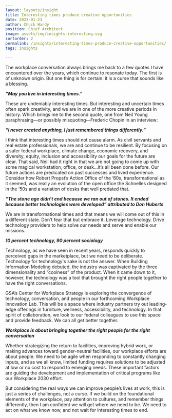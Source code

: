 ```yaml
---
layout: layouts/insight
title: Interesting times produce creative opportunities
date: 2023-01-23
author: Chuck Hardy
position: Chief Architect
image: assets/img/insights-interesting.svg
sortorder: 2
permalink: /insights/interesting-times-produce-creative-opportunities/
tags: insights

---
```

 

The workplace conversation always brings me back to a few quotes I have encountered over the years, which continue to resonate today. The first is of unknown origin. But one thing is for certain: it is a curse that sounds like a blessing.

__*“May you live in interesting times.”*__  

These are undeniably interesting times. But interesting and uncertain times often spark creativity, and we are in one of the more creative periods in history. Which brings me to the second quote, one from Neil Young paraphrasing—or possibly misquoting—Frederic Chopin in an interview:


__*“I never created anything, I just remembered things differently.”*__

I think that interesting times should not cause alarm. As civil servants and real estate professionals, we are and continue to be resilient. By focusing on a safer federal workplace, climate change, economic recovery, and diversity, equity, inclusion and accessibility our goals for the future are clear. That said, Neil had it right in that we are not going to come up with some magical workstation, office, or desk…it’s all been done before. Our future actions are predicated on past successes and lived experience. Consider how Robert Propst’s Action Office of the ’60s, transformational as it seemed, was really an evolution of the open office the Schnelles designed in the ’50s and a variation of desks that well predated that. 

__*“The stone age didn’t end because we ran out of stones.  It ended because better technologies were developed” attributed to Don Huberts*__

We are in transformational times and that means we will come out of this in a different state.  Don’t fear that but embrace it.  Leverage technology.  Drive technology providers to help solve our needs and serve and enable our missions.

__*10 percent technology, 90 percent sociology*__

Technology, as we have seen in recent years, responds quickly to perceived gaps in the marketplace, but we need to be deliberate. Technology for technology's sake is not the answer. When Building Information Modeling debuted, the industry was captivated by the three dimensionality and “coolness” of the product. When it came down to it, however, the technology was a tool that brought the right people together to have the right conversations. 

GSA’s Center for Workplace Strategy is exploring the convergence of technology, conversation, and people in our forthcoming Workplace Innovation Lab. This will be a space where industry partners try out leading-edge offerings in furniture, wellness, accessibility, and technology. In that spirit of collaboration, we look to our federal colleagues to use this space and provide feedback. We can all get better together.
 
__*Workplace is about bringing together the right people for the right conversation*__

Whether strategizing the return to facilities, improving hybrid work, or making advances toward gender-neutral facilities, our workplace efforts are about people. We need to be agile when responding to constantly changing inputs, and as we all know, limited funding requires solutions to be adjusted at  low or no cost to respond to emerging needs. These important factors are guiding the development and implementation of critical programs like our Workplace 2030 effort.

But considering the real ways we can improve people’s lives at work, this is just a series of challenges, not a curse. If we build on the foundational elements of the workplace, pay attention to cultures, and remember things differently, then I am confident we will get where we need to be. We need to act on what we know now, and not wait for interesting times to end.
